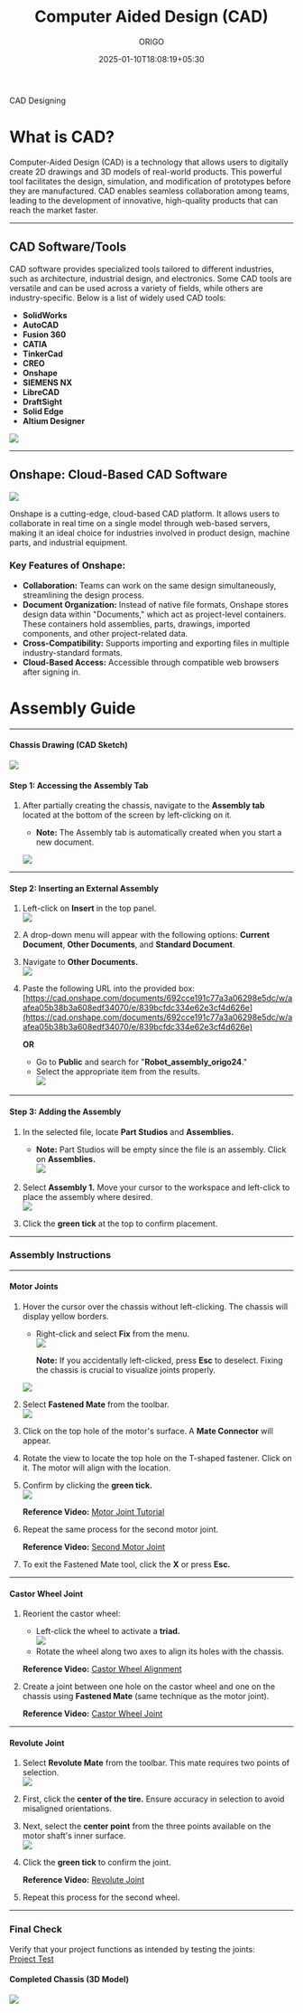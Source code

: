 ﻿---
title: Computer Aided Design (CAD)
date: 2025-01-10T18:08:19+05:30
lastmod: 2025-01-10T18:08:19+05:30
author: ORIGO
# avatar: /img/author.jpg
# authorlink: https://author.site
cover: cover.png
images:
  - cover.png
categories:
  - category1
tags:
  - cad
  - design
  - basics
  - handout
  - rignitc
# nolastmod: true
draft: false
---

<!-- Summary -->

CAD Designing

<!--more-->


# **What is CAD?**

Computer-Aided Design (CAD) is a technology that allows users to digitally create 2D drawings and 3D models of real-world products. This powerful tool facilitates the design, simulation, and modification of prototypes before they are manufactured. CAD enables seamless collaboration among teams, leading to the development of innovative, high-quality products that can reach the market faster.

---

## **CAD Software/Tools**

CAD software provides specialized tools tailored to different industries, such as architecture, industrial design, and electronics. Some CAD tools are versatile and can be used across a variety of fields, while others are industry-specific. Below is a list of widely used CAD tools:

- **SolidWorks**
- **AutoCAD**
- **Fusion 360**
- **CATIA**
- **TinkerCad**
- **CREO**
- **Onshape**
- **SIEMENS NX**
- **LibreCAD**
- **DraftSight**
- **Solid Edge**
- **Altium Designer**

![](cad.jpeg)

---

## **Onshape: Cloud-Based CAD Software**

![](onshape.png)

Onshape is a cutting-edge, cloud-based CAD platform. It allows users to collaborate in real time on a single model through web-based servers, making it an ideal choice for industries involved in product design, machine parts, and industrial equipment. 

### **Key Features of Onshape:**
- **Collaboration:** Teams can work on the same design simultaneously, streamlining the design process.
- **Document Organization:** Instead of native file formats, Onshape stores design data within "Documents," which act as project-level containers. These containers hold assemblies, parts, drawings, imported components, and other project-related data.
- **Cross-Compatibility:** Supports importing and exporting files in multiple industry-standard formats.
- **Cloud-Based Access:** Accessible through compatible web browsers after signing in.


# **Assembly Guide**
---

#### **Chassis Drawing (CAD Sketch)**  
![](chassis-drawing.jpg)

#### **Step 1: Accessing the Assembly Tab**
1. After partially creating the chassis, navigate to the **Assembly tab** located at the bottom of the screen by left-clicking on it.  
   - **Note:** The Assembly tab is automatically created when you start a new document.

   ![](Aspose.Words.aaa9702c-b348-4c04-9b37-d09a0c872b0c.001.jpeg)

---

#### **Step 2: Inserting an External Assembly**
1. Left-click on **Insert** in the top panel.  
   ![](Aspose.Words.aaa9702c-b348-4c04-9b37-d09a0c872b0c.002.jpeg)

2. A drop-down menu will appear with the following options: **Current Document**, **Other Documents**, and **Standard Document**.

3. Navigate to **Other Documents.**  
   ![](Aspose.Words.aaa9702c-b348-4c04-9b37-d09a0c872b0c.003.jpeg)

4. Paste the following URL into the provided box:  
   [https://cad.onshape.com/documents/692cce191c77a3a06298e5dc/w/aafea05b38b3a608edf34070/e/839bcfdc334e62e3cf4d626e](https://cad.onshape.com/documents/692cce191c77a3a06298e5dc/w/aafea05b38b3a608edf34070/e/839bcfdc334e62e3cf4d626e)

   **OR**  

   - Go to **Public** and search for "**Robot_assembly_origo24**."
   - Select the appropriate item from the results.  
     ![](Aspose.Words.aaa9702c-b348-4c04-9b37-d09a0c872b0c.004.jpeg)

---

#### **Step 3: Adding the Assembly**
1. In the selected file, locate **Part Studios** and **Assemblies.**  
   - **Note:** Part Studios will be empty since the file is an assembly. Click on **Assemblies.**  
     ![](Aspose.Words.aaa9702c-b348-4c04-9b37-d09a0c872b0c.005.png)

2. Select **Assembly 1.** Move your cursor to the workspace and left-click to place the assembly where desired.  
   ![](Aspose.Words.aaa9702c-b348-4c04-9b37-d09a0c872b0c.006.jpeg)

3. Click the **green tick** at the top to confirm placement.

---

### **Assembly Instructions**

---

#### **Motor Joints**

1. Hover the cursor over the chassis without left-clicking. The chassis will display yellow borders.  
   - Right-click and select **Fix** from the menu.  
     ![](Aspose.Words.aaa9702c-b348-4c04-9b37-d09a0c872b0c.007.png)  

     **Note:** If you accidentally left-clicked, press **Esc** to deselect. Fixing the chassis is crucial to visualize joints properly.

   ![](Aspose.Words.aaa9702c-b348-4c04-9b37-d09a0c872b0c.008.jpeg)

2. Select **Fastened Mate** from the toolbar.  
   ![](Aspose.Words.aaa9702c-b348-4c04-9b37-d09a0c872b0c.009.png)

3. Click on the top hole of the motor's surface. A **Mate Connector** will appear.

4. Rotate the view to locate the top hole on the T-shaped fastener. Click on it. The motor will align with the location.

5. Confirm by clicking the **green tick.**  
   ![](Aspose.Words.aaa9702c-b348-4c04-9b37-d09a0c872b0c.010.png)  

   **Reference Video:** [Motor Joint Tutorial](https://drive.google.com/file/d/117BkUs9KKydtb5tudTVtzojljx1_O2rk/view?usp=drive_link)

6. Repeat the same process for the second motor joint.  

   **Reference Video:** [Second Motor Joint](https://drive.google.com/file/d/1UAaUDlgTTc8Y-Yq2M6ygimkj-jqVIfSn/view?usp=drive_link)

7. To exit the Fastened Mate tool, click the **X** or press **Esc.**  

---

#### **Castor Wheel Joint**

1. Reorient the castor wheel:
   - Left-click the wheel to activate a **triad.**  
     ![](Aspose.Words.aaa9702c-b348-4c04-9b37-d09a0c872b0c.011.png)
   - Rotate the wheel along two axes to align its holes with the chassis.

   **Reference Video:** [Castor Wheel Alignment](https://drive.google.com/file/d/1c-h8V48cOshhsTSpIC_m6ByOCCTrVB5d/view?usp=sharing)

2. Create a joint between one hole on the castor wheel and one on the chassis using **Fastened Mate** (same technique as the motor joint).  

   **Reference Video:** [Castor Wheel Joint](https://drive.google.com/file/d/1JIQZ1hrnKRWTfHGBJsfkvYBlZ5m8z95F/view?usp=sharing)

---

#### **Revolute Joint**

1. Select **Revolute Mate** from the toolbar. This mate requires two points of selection.  
   ![](Aspose.Words.aaa9702c-b348-4c04-9b37-d09a0c872b0c.012.png)

2. First, click the **center of the tire.** Ensure accuracy in selection to avoid misaligned orientations.

3. Next, select the **center point** from the three points available on the motor shaft's inner surface.  
   ![](Aspose.Words.aaa9702c-b348-4c04-9b37-d09a0c872b0c.013.jpeg)

4. Click the **green tick** to confirm the joint.

   **Reference Video:** [Revolute Joint](https://drive.google.com/file/d/1pvm8jDB6_F1Fptup9NNgstpbMKHzCYdO/view?usp=drive_link)

5. Repeat this process for the second wheel.

---

### **Final Check**
Verify that your project functions as intended by testing the joints:  
[Project Test](https://drive.google.com/file/d/1DmE0_3EmAdQ4izTXCALSD3Vh3-dphu2t/view?usp=drive_link)

#### **Completed Chassis (3D Model)**  
![](chassis.jpeg)